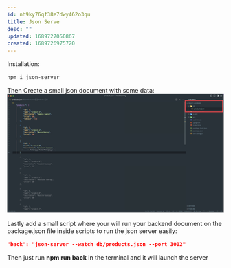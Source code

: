 ```yaml
---
id: nh9ky76qf38e7dwy462o3qu
title: Json Serve
desc: ""
updated: 1689727050867
created: 1689726975720
---
```


Installation:

```bash
npm i json-server
```

Then Create a small json document with some data:
![Alt text](image.png)

Lastly add a small script where your will run your backend document on the package.json file inside scripts to run the json server easily:

```json
"back": "json-server --watch db/products.json --port 3002"
```

Then just run **npm run back** in the terminal and it will launch the server
